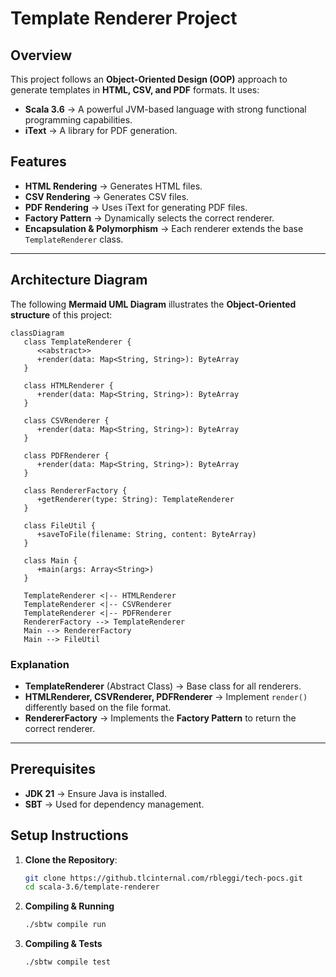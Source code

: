 # Template Renderer Project

## Overview

This project follows an **Object-Oriented Design (OOP)** approach to generate templates in **HTML, CSV, and PDF** formats. It uses:

- **Scala 3.6** → A powerful JVM-based language with strong functional programming capabilities.
- **iText** → A library for PDF generation.

## Features

- **HTML Rendering** → Generates HTML files.  
- **CSV Rendering** → Generates CSV files.  
- **PDF Rendering** → Uses iText for generating PDF files.  
- **Factory Pattern** → Dynamically selects the correct renderer.  
- **Encapsulation & Polymorphism** → Each renderer extends the base `TemplateRenderer` class.  

---

## Architecture Diagram

The following **Mermaid UML Diagram** illustrates the **Object-Oriented structure** of this project:

```mermaid
classDiagram
   class TemplateRenderer {
      <<abstract>>
      +render(data: Map<String, String>): ByteArray
   }

   class HTMLRenderer {
      +render(data: Map<String, String>): ByteArray
   }

   class CSVRenderer {
      +render(data: Map<String, String>): ByteArray
   }

   class PDFRenderer {
      +render(data: Map<String, String>): ByteArray
   }

   class RendererFactory {
      +getRenderer(type: String): TemplateRenderer
   }

   class FileUtil {
      +saveToFile(filename: String, content: ByteArray)
   }

   class Main {
      +main(args: Array<String>)
   }

   TemplateRenderer <|-- HTMLRenderer
   TemplateRenderer <|-- CSVRenderer
   TemplateRenderer <|-- PDFRenderer
   RendererFactory --> TemplateRenderer
   Main --> RendererFactory
   Main --> FileUtil
```

### **Explanation**
- **TemplateRenderer** (Abstract Class) → Base class for all renderers.
- **HTMLRenderer, CSVRenderer, PDFRenderer** → Implement `render()` differently based on the file format.
- **RendererFactory** → Implements the **Factory Pattern** to return the correct renderer.

---

## Prerequisites

- **JDK 21** → Ensure Java is installed.
- **SBT** → Used for dependency management.

## Setup Instructions

1. **Clone the Repository**:
   ```bash
   git clone https://github.tlcinternal.com/rbleggi/tech-pocs.git
   cd scala-3.6/template-renderer
   ```

2. **Compiling & Running**
   ```sh
   ./sbtw compile run 
   ```

3. **Compiling & Tests**
   ```sh
   ./sbtw compile test
   ```